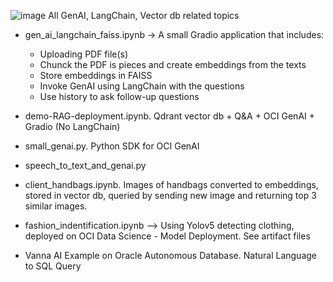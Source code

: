 ![image](https://github.com/bobpeulen/gen_ai/assets/75362416/c4eb20ce-7c87-4b6c-a675-ce3075baa24b)
All GenAI, LangChain, Vector db related topics


- gen_ai_langchain_faiss.ipynb -> A small Gradio application that includes:
   - Uploading PDF file(s)
   - Chunck the PDF is pieces and create embeddings from the texts
   - Store embeddings in FAISS
   - Invoke GenAI using LangChain with the questions
   - Use history to ask follow-up questions
  
- demo-RAG-deployment.ipynb. Qdrant vector db + Q&A + OCI GenAI + Gradio (No LangChain)
- small_genai.py. Python SDK for OCI GenAI
- speech_to_text_and_genai.py
- client_handbags.ipynb. Images of handbags converted to embeddings, stored in vector db, queried by sending new image and returning top 3 similar images.

- fashion_indentification.ipynb --> Using Yolov5 detecting clothing, deployed on OCI Data Science - Model Deployment. See artifact files
- Vanna AI Example on Oracle Autonomous Database. Natural Language to SQL Query
